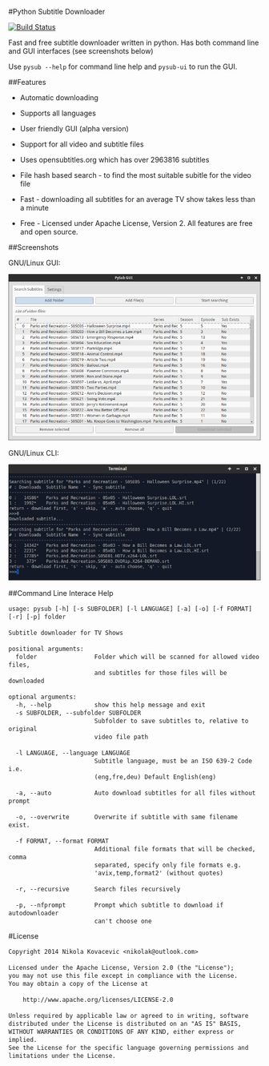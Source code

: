 #Python Subtitle Downloader

[![Build Status](https://travis-ci.org/Nikola-K/pysub.svg)](https://travis-ci.org/Nikola-K/pysub)

Fast and free subtitle downloader written in python. Has both command line and GUI interfaces (see screenshots below)

Use `pysub --help` for command line help and `pysub-ui` to run the GUI.

##Features

* Automatic downloading

* Supports all languages

* User friendly GUI (alpha version)

* Support for all video and subtitle files

* Uses opensubtitles.org which has over 2963816 subtitles

* File hash based search - to find the most suitable subitle for the video file

* Fast - downloading all subtitles for an average TV show takes less than a minute

* Free - Licensed under Apache License, Version 2. All features are free and open source.

##Screenshots

GNU/Linux GUI:

![GUI Linux](screenshots/gui_0.2.0.png?raw=true)

GNU/Linux CLI:

![GUI Linux](screenshots/terminal_0.2.0.png?raw=true)

##Command Line Interace Help

    usage: pysub [-h] [-s SUBFOLDER] [-l LANGUAGE] [-a] [-o] [-f FORMAT] [-r] [-p] folder

    Subtitle downloader for TV Shows

    positional arguments:
      folder                Folder which will be scanned for allowed video files,
                            and subtitles for those files will be downloaded

    optional arguments:
      -h, --help            show this help message and exit
      -s SUBFOLDER, --subfolder SUBFOLDER
                            Subfolder to save subtitles to, relative to original
                            video file path
                            
      -l LANGUAGE, --language LANGUAGE
                            Subtitle language, must be an ISO 639-2 Code i.e.
                            (eng,fre,deu) Default English(eng)
                            
      -a, --auto            Auto download subtitles for all files without prompt
      
      -o, --overwrite       Overwrite if subtitle with same filename exist.
      
      -f FORMAT, --format FORMAT
                            Additional file formats that will be checked, comma
                            separated, specify only file formats e.g.
                            'avix,temp,format2' (without quotes)
                            
      -r, --recursive       Search files recursively
      
      -p, --nfprompt        Prompt which subtitle to download if autodownloader
                            can't choose one

#License

    Copyright 2014 Nikola Kovacevic <nikolak@outlook.com>

    Licensed under the Apache License, Version 2.0 (the "License");
    you may not use this file except in compliance with the License.
    You may obtain a copy of the License at

        http://www.apache.org/licenses/LICENSE-2.0

    Unless required by applicable law or agreed to in writing, software
    distributed under the License is distributed on an "AS IS" BASIS,
    WITHOUT WARRANTIES OR CONDITIONS OF ANY KIND, either express or implied.
    See the License for the specific language governing permissions and
    limitations under the License.


